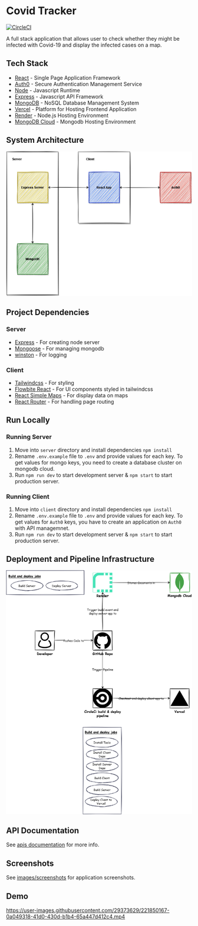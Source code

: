 # Covid Tracker

[![CircleCI](https://dl.circleci.com/status-badge/img/gh/ahmedsomaa/covid-tracker/tree/main.svg?style=svg)](https://dl.circleci.com/status-badge/redirect/gh/ahmedsomaa/covid-tracker/tree/main)

A full stack application that allows user to check whether they might be infected with Covid-19 and display the infected
cases on a map.

## Tech Stack

- [React](https://reactjs.org/) - Single Page Application Framework
- [Auth0](https://auth0.com/) - Secure Authentication Management Service
- [Node](https://nodejs.org) - Javascript Runtime
- [Express](https://expressjs.com/) - Javascript API Framework
- [MongoDB](https://www.mongodb.com/) - NoSQL Database Management System
- [Vercel](https://vercel.com/) - Platform for Hosting Frontend Application
- [Render](https://render.com/) - Node.js Hosting Environment
- [MongoDB Cloud](https://cloud.mongodb.com) - Mongodb Hosting Environment

## System Architecture

![System Architecture](./images/arch.jpg)

## Project Dependencies

### Server

- [Express](https://expressjs.com/) - For creating node server
- [Mongoose](https://mongoosejs.com/) - For managing mongodb
- [winston](https://github.com/winstonjs/winston) - For logging

### Client

- [Tailwindcss](https://tailwindcss.com/) - For styling
- [Flowbite React](https://flowbite-react.com/) - For UI components styled in tailwindcss
- [React Simple Maps](https://www.react-simple-maps.io/) - For display data on maps
- [React Router](https://reactrouter.com/en/main) - For handling page routing

## Run Locally

### Running Server

1. Move into `server` directory and install dependencies `npm install`
2. Rename `.env.example` file to `.env` and provide values for each key. To get values for mongo keys, you need to
   create a database cluster on mongodb cloud.
3. Run `npm run dev` to start development server & `npm start` to start production server.

### Running Client

1. Move into `client` directory and install dependencies `npm install`
2. Rename `.env.example` file to `.env` and provide values for each key. To get values for `Auth0` keys, you have to create an application on `Auth0` with API managemnet.
3. Run `npm run dev` to start development server & `npm start` to start production server.

## Deployment and Pipeline Infrastructure

![Deployment](./images/deploy.png)

## API Documentation

See [apis documentation](./docs/apis.md) for more info.

## Screenshots

See [images/screenshots](./images/screenshots/) for application screenshots.

## Demo

https://user-images.githubusercontent.com/29373629/221850167-0a049318-41d0-430d-b1b4-65a447d412c4.mp4
